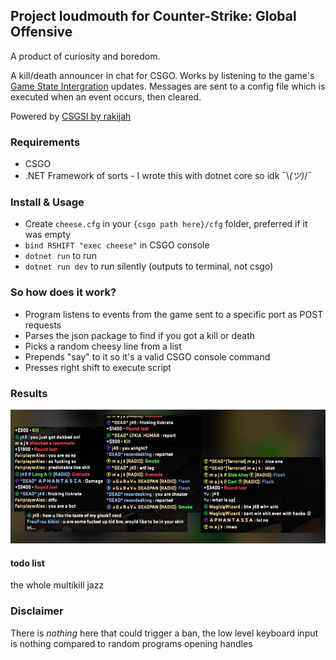## Project loudmouth for Counter-Strike: Global Offensive
A product of curiosity and boredom.

A kill/death announcer in chat for CSGO. Works by listening to the game's [Game State Intergration](https://developer.valvesoftware.com/wiki/Counter-Strike:_Global_Offensive_Game_State_Integration) updates.
Messages are sent to a config file which is executed when an event occurs, then cleared.

Powered by [CSGSI by rakijah](https://github.com/rakijah/CSGSI)

### Requirements
- CSGO
- .NET Framework of sorts - I wrote this with dotnet core so idk ¯\\_(ツ)_/¯

### Install & Usage
- Create `cheese.cfg` in your `{csgo path here}/cfg` folder, preferred if it was empty
- `bind RSHIFT "exec cheese"` in CSGO console
- `dotnet run` to run
- `dotnet run dev` to run silently (outputs to terminal, not csgo)


### So how does it work?
- Program listens to events from the game sent to a specific port as POST requests
- Parses the json package to find if you got a kill or death
- Picks a random cheesy line from a list 
- Prepends "say" to it so it's a valid CSGO console command
- Presses right shift to execute script

### Results
![results](https://github.com/jauhc/loudmouth/raw/master/rk_l.jpg)

#### todo list
the whole multikill jazz


### Disclaimer
There is *nothing* here that could trigger a ban, the low level keyboard input is nothing compared to random programs opening handles